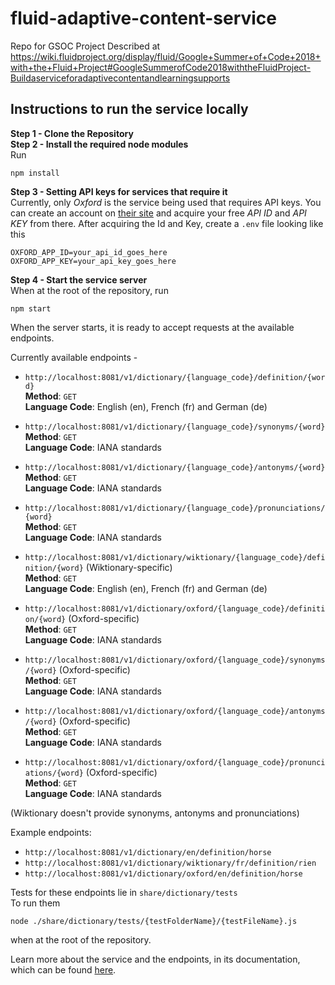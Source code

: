 # fluid-adaptive-content-service
Repo for GSOC Project Described at https://wiki.fluidproject.org/display/fluid/Google+Summer+of+Code+2018+with+the+Fluid+Project#GoogleSummerofCode2018withtheFluidProject-Buildaserviceforadaptivecontentandlearningsupports

## Instructions to run the service locally
**Step 1 - Clone the Repository**\
**Step 2 - Install the required node modules**\
Run
```
npm install
```
**Step 3 - Setting API keys for services that require it**\
Currently, only *Oxford* is the service being used that requires API keys. You can create an account on [their site](https://developer.oxforddictionaries.com/) and acquire your free *API ID* and *API KEY* from there.
After acquiring the Id and Key, create a `.env` file looking like this
```
OXFORD_APP_ID=your_api_id_goes_here
OXFORD_APP_KEY=your_api_key_goes_here
```
**Step 4 - Start the service server**\
When at the root of the repository, run
```
npm start
```
When the server starts, it is ready to accept requests at the available endpoints.

Currently available endpoints - 
- `http://localhost:8081/v1/dictionary/{language_code}/definition/{word}`\
**Method**: `GET`\
**Language Code**: English (en), French (fr) and German (de)

- `http://localhost:8081/v1/dictionary/{language_code}/synonyms/{word}`\
**Method**: `GET`\
**Language Code**: IANA standards

- `http://localhost:8081/v1/dictionary/{language_code}/antonyms/{word}`\
**Method**: `GET`\
**Language Code**: IANA standards

- `http://localhost:8081/v1/dictionary/{language_code}/pronunciations/{word}`\
**Method**: `GET`\
**Language Code**: IANA standards

- `http://localhost:8081/v1/dictionary/wiktionary/{language_code}/definition/{word}` (Wiktionary-specific)\
**Method**: `GET`\
**Language Code**: English (en), French (fr) and German (de)

- `http://localhost:8081/v1/dictionary/oxford/{language_code}/definition/{word}` (Oxford-specific)\
**Method**: `GET`\
**Language Code**: IANA standards

- `http://localhost:8081/v1/dictionary/oxford/{language_code}/synonyms/{word}` (Oxford-specific)\
**Method**: `GET`\
**Language Code**: IANA standards

- `http://localhost:8081/v1/dictionary/oxford/{language_code}/antonyms/{word}` (Oxford-specific)\
**Method**: `GET`\
**Language Code**: IANA standards

- `http://localhost:8081/v1/dictionary/oxford/{language_code}/pronunciations/{word}` (Oxford-specific)\
**Method**: `GET`\
**Language Code**: IANA standards

(Wiktionary doesn't provide synonyms, antonyms and pronunciations)

Example endpoints:
- `http://localhost:8081/v1/dictionary/en/definition/horse`
- `http://localhost:8081/v1/dictionary/wiktionary/fr/definition/rien`
- `http://localhost:8081/v1/dictionary/oxford/en/definition/horse`

Tests for these endpoints lie in `share/dictionary/tests`\
To run them
```
node ./share/dictionary/tests/{testFolderName}/{testFileName}.js
```
when at the root of the repository.

Learn more about the service and the endpoints, in its documentation, which can be found [here](https://app.swaggerhub.com/apis/kunal4/fluid-adaptive-content-service/1.0.0).